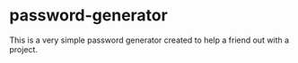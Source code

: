# password-generator

This is a very simple password generator created to help a friend out with a project.
